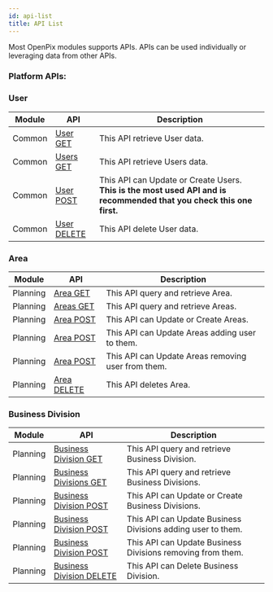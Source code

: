 ```yaml
---
id: api-list
title: API List
---
```


Most OpenPix modules supports APIs. APIs can be used individually or leveraging data from other APIs.

### Platform APIs:

### User
| Module   | API                                  | Description | 
|----------|--------------------------------------|-------------|
| Common      | [User GET](api/user/api-user-get-id)          | This API retrieve User data.          |
| Common      | [Users GET](api/user/api-user-get)          | This API retrieve Users data.          |
| Common      | [User POST](api/user/api-user-update-or-create) | This API can Update or Create Users. **This is the most used API and is recommended that you check this one first.**  |
| Common      | [User DELETE](api/user/api-user-delete)          | This API delete User data.          |

### Area
| Module   | API                                  | Description | 
|----------|--------------------------------------|-------------|
| Planning | [Area GET](api/area/api-area-get-id)          | This API query and retrieve Area.     |
| Planning | [Areas GET](api/area/api-area-get)          | This API query and retrieve Areas.     |
| Planning | [Area POST](api/area/api-area-update-or-create) | This API can Update or Create Areas.   |
| Planning | [Area POST](api/area/api-area-user-add) | This API can Update Areas adding user to them.   |
| Planning | [Area POST](api/area/api-area-user-remove) | This API can Update Areas removing user from them.   |
| Planning | [Area DELETE](api/area/api-area-delete)          | This API deletes Area.     |

### Business Division
| Module   | API                                  | Description | 
|----------|--------------------------------------|-------------|
| Planning | [Business Division GET](api/business-division/api-business-division-get-id)          | This API query and retrieve Business Division.     |
| Planning | [Business Divisions GET](api/business-division/api-business-division-get)          | This API query and retrieve Business Divisions.     |
| Planning | [Business Division POST](api/business-division/api-business-division-update-or-create) | This API can Update or Create Business Divisions.   |
| Planning | [Business Division POST](api/business-division/api-business-division-user-add) | This API can Update Business Divisions adding user to them.   |
| Planning | [Business Division POST](api/business-division/api-business-division-user-remove) | This API can Update Business Divisions removing from them.   |
| Planning | [Business Division DELETE](api/business-division/api-business-division-delete) | This API can Delete Business Division.   |